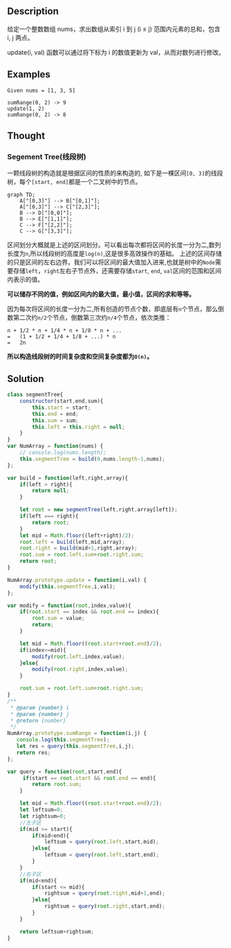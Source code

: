 ## Description

给定一个整数数组 nums，求出数组从索引 i 到 j  (i ≤ j) 范围内元素的总和，包含 i,  j 两点。

update(i, val) 函数可以通过将下标为 i 的数值更新为 val，从而对数列进行修改。

## Examples

```
Given nums = [1, 3, 5]

sumRange(0, 2) -> 9
update(1, 2)
sumRange(0, 2) -> 8
```

<!--more-->

## Thought

### Segement Tree(线段树)

一颗线段树的构造就是根据区间的性质的来构造的, 如下是一棵区间`[0, 3]`的线段树，每个`[start, end]`都是一个二叉树中的节点。

```mermaid
graph TD;
	A["[0,3]"] --> B["[0,1]"];
	A["[0,3]"] --> C["[2,3]"];
	B --> D["[0,0]"];
	B --> E["[1,1]"];
	C --> F["[2,2]"];
	C --> G["[3,3]"];
```

区间划分大概就是上述的区间划分。可以看出每次都将区间的长度一分为二,数列长度为`n`,所以线段树的高度是`log(n)`,这是很多高效操作的基础。
 上述的区间存储的只是区间的左右边界。我们可以将区间的最大值加入进来,也就是树中的`Node`需要存储`left`，`right`左右子节点外，还需要存储`start`, `end`, `val`区间的范围和区间内表示的值。

**可以储存不同的值，例如区间内的最大值，最小值，区间的求和等等。**

因为每次将区间的长度一分为二,所有创造的节点个数，即底层有`n`个节点，那么倒数第二次约`n/2`个节点，倒数第三次约`n/4`个节点，依次类推：

```
n + 1/2 * n + 1/4 * n + 1/8 * n + ...
=   (1 + 1/2 + 1/4 + 1/8 + ...) * n
=   2n
```

**所以构造线段树的时间复杂度和空间复杂度都为`O(n)`。**

## Solution

```javascript
class segmentTree{
    constructor(start,end,sum){
        this.start = start;
        this.end = end;
        this.sum = sum;
        this.left = this.right = null;
    }
}
var NumArray = function(nums) {
    // console.log(nums.length);
    this.segmentTree = build(0,nums.length-1,nums);
};

var build = function(left,right,array){
    if(left > right){
        return null;
    }

    let root = new segmentTree(left,right,array[left]);
    if(left === right){
        return root;
    }
    let mid = Math.floor((left+right)/2);
    root.left = build(left,mid,array);
    root.right = build(mid+1,right,array);
    root.sum = root.left.sum+root.right.sum;
    return root;
}

NumArray.prototype.update = function(i,val) {
    modify(this.segmentTree,i,val);
};

var modify = function(root,index,value){
    if(root.start == index && root.end == index){
        root.sum = value;
        return;
    }

    let mid = Math.floor((root.start+root.end)/2);
    if(index<=mid){
        modify(root.left,index,value);
    }else{
        modify(root.right,index,value);
    }

    root.sum = root.left.sum+root.right.sum;
}
/** 
 * @param {number} i 
 * @param {number} j
 * @return {number}
 */
NumArray.prototype.sumRange = function(i,j) {
   console.log(this.segmentTree);
   let res = query(this.segmentTree,i,j);
   return res;
};

var query = function(root,start,end){
     if(start == root.start && root.end == end){
        return root.sum;
    }

    let mid = Math.floor((root.start+root.end)/2);
    let leftsum=0;
    let rightsum=0;
    //左子区
    if(mid >= start){
        if(mid<end){
            leftsum = query(root.left,start,mid);
        }else{
            leftsum = query(root.left,start,end);
        }
    }
    //右子区
    if(mid<end){
        if(start <= mid){
            rightsum = query(root.right,mid+1,end);
        }else{
            rightsum = query(root.right,start,end);
        }
    }

    return leftsum+rightsum;
}
```



